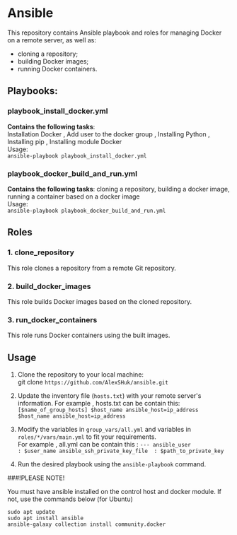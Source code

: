 # Ansible
This repository contains Ansible playbook and roles for managing Docker on a remote server, as well as:
- cloning a repository;  
- building Docker images;  
- running Docker containers.  
## Playbooks:  
### playbook_install_docker.yml  
**Сontains the following tasks**:  
Installation Docker , Add user to the docker group , Installing Python , Installing pip , Installing module Docker  
Usage:  
`ansible-playbook playbook_install_docker.yml` 

### playbook_docker_build_and_run.yml  
**Сontains the following tasks**: 
cloning a repository, building a docker image, running a container based on a docker image  
Usage:  
`ansible-playbook playbook_docker_build_and_run.yml`  

## Roles

### 1. clone_repository
This role clones a repository from a remote Git repository.

### 2. build_docker_images
This role builds Docker images based on the cloned repository.

### 3. run_docker_containers
This role runs Docker containers using the built images.

## Usage  
1. Clone the repository to your local machine:  
git clone `https://github.com/AlexSHuk/ansible.git`  

2. Update the inventory file (`hosts.txt`) with your remote server's information.
For example , hosts.txt can be contain this:
`[$name_of_group_hosts]
$host_name ansible_host=ip_address
$host_name ansible_host=ip_address`  
  
3. Modify the variables in `group_vars/all.yml` and variables in `roles/*/vars/main.yml` to fit your requirements.  
For example , all.yml can be contain this :
`---
ansible_user                  : $user_name
ansible_ssh_private_key_file  : $path_to_private_key`  
4. Run the desired playbook using the `ansible-playbook` command.


###!PLEASE NOTE!

You must have ansible installed on the control host and docker module. If not, use the commands below (for Ubuntu) 

`sudo apt update`  
`sudo apt install ansible`  
`ansible-galaxy collection install community.docker`  

